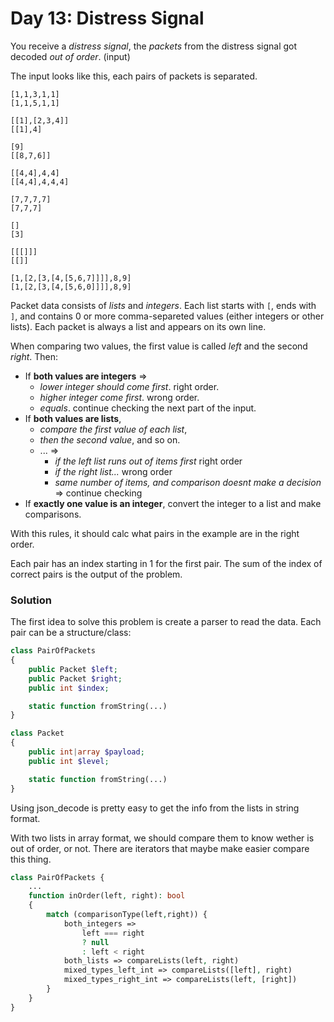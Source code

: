 # Day 13: Distress Signal

You receive a *distress signal*, the *packets* from the distress signal got decoded *out of order*. (input)

The input looks like this, each pairs of packets is separated.

```text
[1,1,3,1,1]
[1,1,5,1,1]

[[1],[2,3,4]]
[[1],4]

[9]
[[8,7,6]]

[[4,4],4,4]
[[4,4],4,4,4]

[7,7,7,7]
[7,7,7]

[]
[3]

[[[]]]
[[]]

[1,[2,[3,[4,[5,6,7]]]],8,9]
[1,[2,[3,[4,[5,6,0]]]],8,9]
```

Packet data consists of *lists* and *integers*.
Each list starts with `[`, ends with `]`, and contains 0 or more comma-separeted values (either integers or other lists).
Each packet is always a list and appears on its own line.

When comparing two values, the first value is called *left* and the second *right*. Then:
- If **both values are integers** =>
   - *lower integer should come first*. right order.
   - *higher integer come first*. wrong order.
   - *equals*. continue checking the next part of the input.
- If **both values are lists**,
  - *compare the first value of each list*,
  - *then the second value*, and so on.
  - ... => 
    - *if the left list runs out of items first* right order
    - *if the right list...* wrong order
    - *same number of items, and comparison doesnt make a decision* => continue checking
- If **exactly one value is an integer**, convert the integer to a list and make comparisons.

With this rules, it should calc what pairs in the example are in the right order.

Each pair has an index starting in 1 for the first pair. The sum of the index of correct pairs is the output of the problem.

### Solution

The first idea to solve this problem is create a parser to read the data. Each pair can be a structure/class:
```php
class PairOfPackets
{
    public Packet $left;
    public Packet $right;
    public int $index;

    static function fromString(...)
}

class Packet
{
    public int|array $payload;
    public int $level;

    static function fromString(...)
}
```

Using json_decode is pretty easy to get the info from the lists in string format.

With two lists in array format, we should compare them to know wether is out of order, or not.
There are iterators that maybe make easier compare this thing.

```php
class PairOfPackets {
    ...
    function inOrder(left, right): bool
    {
        match (comparisonType(left,right)) {
            both_integers => 
                left === right 
                ? null
                : left < right
            both_lists => compareLists(left, right)
            mixed_types_left_int => compareLists([left], right)
            mixed_types_right_int => compareLists(left, [right])
        }
    }
}


```